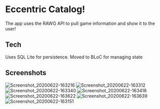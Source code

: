 

# Eccentric Catalog!

The app uses the RAWG API to pull game information and show it to the user!

## Tech
Uses SQL Lite for persistence. Moved to BLoC for managing state

## Screenshots

![Screenshot_20200622-163216](https://user-images.githubusercontent.com/35970737/85307573-f8818f80-b4a7-11ea-8e5a-3778326269e9.png)
![Screenshot_20200622-163312](https://user-images.githubusercontent.com/35970737/85307582-fb7c8000-b4a7-11ea-8b1d-612c21288455.png)
![Screenshot_20200622-163340](https://user-images.githubusercontent.com/35970737/85307584-fcadad00-b4a7-11ea-9a58-b1053c1306f1.png)
![Screenshot_20200622-163418](https://user-images.githubusercontent.com/35970737/85307590-ff100700-b4a7-11ea-940e-ea2c8f2452ba.png)
![Screenshot_20200622-163622](https://user-images.githubusercontent.com/35970737/85307594-00413400-b4a8-11ea-99de-535f8516c408.png)
![Screenshot_20200622-163639](https://user-images.githubusercontent.com/35970737/85307605-033c2480-b4a8-11ea-8112-6601a66b4861.png)
![Screenshot_20200622-163151](https://user-images.githubusercontent.com/35970737/85307610-0505e800-b4a8-11ea-8586-cbfad76d9d91.png)
